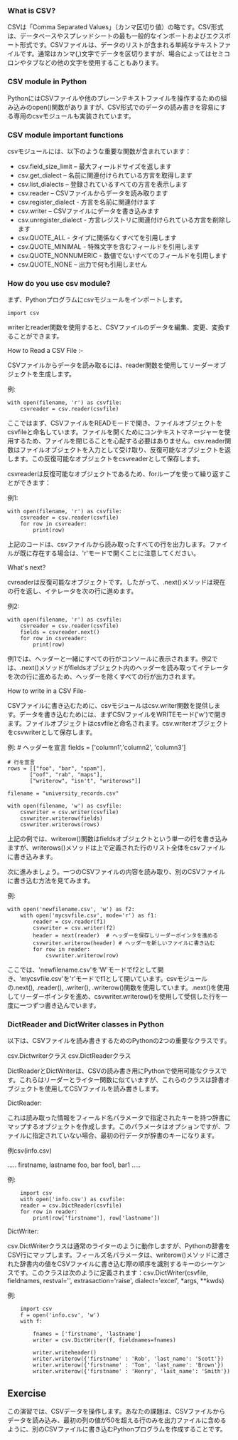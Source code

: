 ### What is CSV?
CSVは「Comma Separated Values」（カンマ区切り値）の略です。CSV形式は、データベースやスプレッドシートの最も一般的なインポートおよびエクスポート形式です。CSVファイルは、データのリストが含まれる単純なテキストファイルです。通常はカンマ(,)文字でデータを区切りますが、場合によってはセミコロンやタブなどの他の文字を使用することもあります。

### CSV module in Python
PythonにはCSVファイルや他のプレーンテキストファイルを操作するための組み込みのopen()関数がありますが、CSV形式でのデータの読み書きを容易にする専用のcsvモジュールも実装されています。

### CSV module important functions

csvモジュールには、以下のような重要な関数が含まれています：

- csv.field_size_limit – 最大フィールドサイズを返します
- csv.get_dialect – 名前に関連付けられている方言を取得します
- csv.list_dialects – 登録されているすべての方言を表示します
- csv.reader – CSVファイルからデータを読み取ります
- csv.register_dialect - 方言を名前に関連付けます
- csv.writer – CSVファイルにデータを書き込みます
- csv.unregister_dialect - 方言レジストリに関連付けられている方言を削除します
- csv.QUOTE_ALL - タイプに関係なくすべてを引用します
- csv.QUOTE_MINIMAL - 特殊文字を含むフィールドを引用します
- csv.QUOTE_NONNUMERIC - 数値でないすべてのフィールドを引用します
- csv.QUOTE_NONE – 出力で何も引用しません

### How do you use csv module?
まず、Pythonプログラムにcsvモジュールをインポートします。

    import csv

writerとreader関数を使用すると、CSVファイルのデータを編集、変更、変換することができます。

How to Read a CSV File :-

CSVファイルからデータを読み取るには、reader関数を使用してリーダーオブジェクトを生成します。

例:

    with open(filename, 'r') as csvfile:
        csvreader = csv.reader(csvfile)

ここではまず、CSVファイルをREADモードで開き、ファイルオブジェクトをcsvfileと命名しています。ファイルを開くためにコンテキストマネージャーを使用するため、ファイルを閉じることを心配する必要はありません。csv.reader関数はファイルオブジェクトを入力として受け取り、反復可能なオブジェクトを返します。この反復可能なオブジェクトをcsvreaderとして保存します。

csvreaderは反復可能なオブジェクトであるため、forループを使って繰り返すことができます：

例1:

    with open(filename, 'r') as csvfile:
        csvreader = csv.reader(csvfile)
        for row in csvreader:
            print(row)

上記のコードは、csvファイルから読み取ったすべての行を出力します。ファイルが既に存在する場合は、'r'モードで開くことに注意してください。

What's next?

cvreaderは反復可能なオブジェクトです。したがって、.next()メソッドは現在の行を返し、イテレータを次の行に進めます。

例2:

    with open(filename, 'r') as csvfile:
        csvreader = csv.reader(csvfile)
        fields = csvreader.next()
        for row in csvreader:
            print(row)

例1では、ヘッダーと一緒にすべての行がコンソールに表示されます。例2では、.next()メソッドがfieldsオブジェクト内のヘッダーを読み取ってイテレータを次の行に進めるため、ヘッダーを除くすべての行が出力されます。

How to write in a CSV File-

CSVファイルに書き込むために、csvモジュールはcsv.writer関数を提供します。データを書き込むためには、まずCSVファイルをWRITEモード('w')で開きます。ファイルオブジェクトはcsvfileと命名されます。csv.writerオブジェクトをcsvwriterとして保存します。

例:
    # ヘッダーを宣言
    fields = ['column1','column2', 'column3']

    # 行を宣言
    rows = [["foo", "bar", "spam"],
           ["oof", "rab", "maps"],
           ["writerow", "isn't", "writerows"]]

    filename = "university_records.csv"
    
    with open(filename, 'w') as csvfile:
        csvwriter = csv.writer(csvfile)
        csvwriter.writerow(fields)
        csvwriter.writerows(rows)

上記の例では、writerow()関数はfieldsオブジェクトという単一の行を書き込みますが、writerows()メソッドは上で定義された行のリスト全体をcsvファイルに書き込みます。

次に進みましょう。一つのCSVファイルの内容を読み取り、別のCSVファイルに書き込む方法を見てみます。

例:

    with open('newfilename.csv', 'w') as f2:
        with open('mycsvfile.csv', mode='r') as f1:
            reader = csv.reader(f1)
            csvwriter = csv.writer(f2)
            header = next(reader)  # ヘッダーを保存しリーダーポインタを進める
            csvwriter.writerow(header) # ヘッダーを新しいファイルに書き込む
            for row in reader:
                csvwriter.writerow(row)

ここでは、'newfilename.csv'を'W'モードでf2として開き、'mycsvfile.csv'を'r'モードでf1として開いています。csvモジュールの.next(), .reader(), .writer(), .writerow()関数を使用しています。.next()を使用してリーダーポインタを進め、csvwriter.writerow()を使用して受信した行を一度に一つずつ書き込んでいます。

### DictReader and DictWriter classes in Python

以下は、CSVファイルを読み書きするためのPythonの2つの重要なクラスです。

csv.Dictwriterクラス
csv.DictReaderクラス

DictReaderとDictWriterは、CSVの読み書き用にPythonで使用可能なクラスです。これらはリーダーとライター関数に似ていますが、これらのクラスは辞書オブジェクトを使用してCSVファイルを読み書きします。

DictReader:

これは読み取った情報をフィールド名パラメータで指定されたキーを持つ辞書にマップするオブジェクトを作成します。このパラメータはオプションですが、ファイルに指定されていない場合、最初の行データが辞書のキーになります。

例csv(info.csv)

.....
firstname, lastname
foo, bar
foo1, bar1
.....

例:

        import csv
        with open('info.csv') as csvfile:
        reader = csv.DictReader(csvfile)
        for row in reader:
            print(row['firstname'], row['lastname'])

DictWriter:

csv.DictWriterクラスは通常のライターのように動作しますが、Pythonの辞書をCSV行にマップします。フィールズ名パラメータは、writerow()メソッドに渡された辞書内の値をCSVファイルに書き込む際の順序を識別するキーのシーケンスです。このクラスは次のように定義されます：csv.DictWriter(csvfile, fieldnames, restval='', extrasaction='raise', dialect='excel', *args, **kwds)

例:

        import csv
        f = open('info.csv', 'w')
        with f:
            
            fnames = ['firstname', 'lastname']
            writer = csv.DictWriter(f, fieldnames=fnames)    

            writer.writeheader()
            writer.writerow({'firstname' : 'Rob', 'last_name': 'Scott'})
            writer.writerow({'firstname' : 'Tom', 'last_name': 'Brown'})
            writer.writerow({'firstname' : 'Henry', 'last_name': 'Smith'})


Exercise
--------

この演習では、CSVデータを操作します。あなたの課題は、CSVファイルからデータを読み込み、最初の列の値が50を超える行のみを出力ファイルに含めるように、別のCSVファイルに書き込むPythonプログラムを作成することです。
